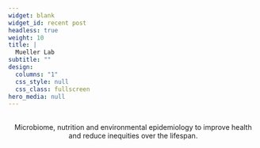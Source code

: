 ```yaml
---
widget: blank
widget_id: recent post
headless: true
weight: 10
title: |
  Mueller Lab
subtitle: ""
design:
  columns: "1"
  css_style: null
  css_class: fullscreen
hero_media: null
---
```

<br>
<div align="center"> Microbiome, nutrition and environmental epidemiology to improve health and reduce inequities over the lifespan.</div>
